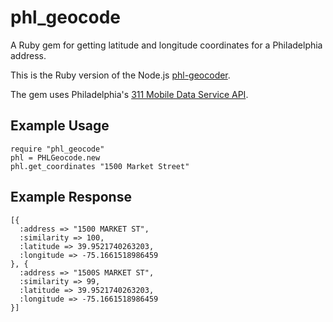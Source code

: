 # phl_geocode

A Ruby gem for getting latitude and longitude coordinates for a Philadelphia address.

This is the Ruby version of the Node.js [phl-geocoder](http://github.com/mdb/phl-geocoder).

The gem uses Philadelphia's [311 Mobile Data Service API](http://services.phila.gov/ULRS311).

## Example Usage

    require "phl_geocode"
    phl = PHLGeocode.new
    phl.get_coordinates "1500 Market Street"

## Example Response
    
    [{
      :address => "1500 MARKET ST",
      :similarity => 100,
      :latitude => 39.9521740263203,
      :longitude => -75.1661518986459
    }, {
      :address => "1500S MARKET ST",
      :similarity => 99,
      :latitude => 39.9521740263203,
      :longitude => -75.1661518986459
    }]
